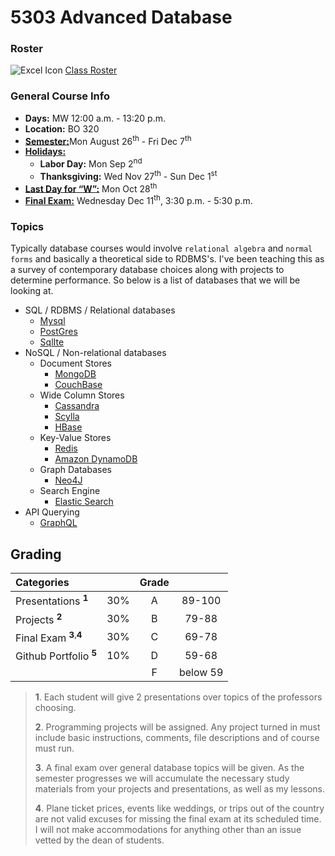 # 5303 Advanced Database

### Roster
![Excel Icon](https://d3vv6lp55qjaqc.cloudfront.net/items/220B0V0H3c041K2p251Z/google-sheets-16.png?X-CloudApp-Visitor-Id=1094421) [Class Roster](https://docs.google.com/spreadsheets/d/1bYgPP1VHlXR1vsjmkMO9vhk_x7y-GIcCIr0gdyWYdWQ/edit?usp=sharing)

### General Course Info

- __Days:__ MW 12:00 a.m. - 13:20 p.m.
- __Location:__ BO 320
- [__Semester:__](https://msutexas.edu/registrar/_assets/files/pdfs/acadcal1920.pdf)Mon August 26<sup>th</sup> - Fri Dec 7<sup>th</sup>
- [__Holidays:__](https://msutexas.edu/registrar/_assets/files/pdfs/acadcal1920.pdf)
  - __Labor Day:__ Mon Sep 2<sup>nd</sup>
  - __Thanksgiving:__ Wed Nov 27<sup>th</sup> - Sun Dec 1<sup>st</sup>
- [__Last Day for “W”:__](https://msutexas.edu/registrar/_assets/files/pdfs/acadcal1920.pdf) Mon Oct 28<sup>th</sup>
- [__Final Exam:__](https://msutexas.edu/registrar/_assets/files/pdfs/fall19finals.pdf) Wednesday Dec 11<sup>th</sup>, 3:30 p.m. - 5:30 p.m.

### Topics

Typically database courses would involve `relational algebra` and `normal forms` and basically a theoretical side to RDBMS's. I've been teaching this as a survey of contemporary database choices along with projects to determine performance. So below is a list of databases that we will be looking at. 

- SQL / RDBMS / Relational databases
  - [Mysql](https://www.mysql.com/)
  - [PostGres](https://www.postgresql.org/)
  - [SqlIte](https://www.sqlite.org/index.html)
- NoSQL / Non-relational databases
  - Document Stores
    - [MongoDB](https://www.mongodb.com/)
    - [CouchBase](https://www.couchbase.com/)
  - Wide Column Stores
    - [Cassandra](http://cassandra.apache.org/)
    - [Scylla](http://www.scylladb.com/)
    - [HBase](https://hbase.apache.org/)
  - Key-Value Stores
    - [Redis](https://redis.io/)
    - [Amazon DynamoDB](https://aws.amazon.com/dynamodb/)
  - Graph Databases
    - [Neo4J](https://neo4j.com/)
  - Search Engine
    - [Elastic Search](https://www.elastic.co/)
- API Querying
  - [GraphQL](https://graphql.org/)
  

## Grading

| Categories                                  |       | Grade |          |
| :------------------------------------------ | :---: | :---: | :------: |
| Presentations <sup>**1**</sup>              |  30%  |   A   |  89-100  |
| Projects <sup>**2**</sup>                   |  30%  |   B   |  79-88   |
| Final Exam <sup>**3**,</sup><sup>**4**</sup> |  30%  |   C   |  69-78   |
| Github Portfolio <sup>**5**</sup>           |  10%  |   D   |  59-68   |
|                                             |       |   F   | below 59 |


>**1**. Each student will give 2 presentations over topics of the professors choosing.
>
>**2**. Programming projects will be assigned. Any project turned in must include basic instructions, comments, file descriptions and of course must run.
>
>**3**. A final exam over general database topics will be given. As the semester progresses we will accumulate the necessary study materials from your projects and presentations, as well as my lessons.
>
>**4**. Plane ticket prices, events like weddings, or trips out of the country are not valid excuses for missing the final exam at its scheduled time. I will not make accommodations for anything other than an issue vetted by the dean of students. 

